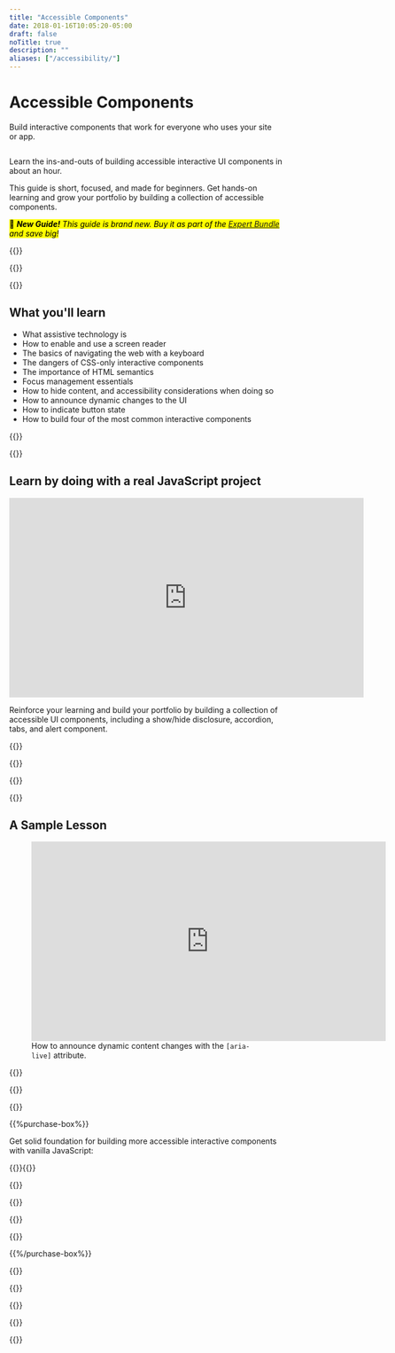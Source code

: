 ```yaml
---
title: "Accessible Components"
date: 2018-01-16T10:05:20-05:00
draft: false
noTitle: true
description: ""
aliases: ["/accessibility/"]
---
```


<h1 class="no-padding-top no-margin-bottom h5 text-sans">Accessible Components</h1>
<p><span class="text-xlarge text-serif">Build interactive components that work for everyone who uses your site or&nbsp;app.</span></p>

<img class="img-center img-hero" alt="" src="/img/guides/accessible-components.png">

<span class="text-large">Learn the ins-and-outs of building accessible interactive UI components in about an hour.</span>

This guide is short, focused, and made for beginners. Get hands-on learning and grow your portfolio by building a collection of accessible components.

<mark>🚀 <em><strong>New Guide!</strong> This guide is brand new. Buy it as part of the <a href="/expert-bundle/">Expert Bundle</a> and save big!</em></mark>

{{<cta for="guide">}}

<div class="padding-bottom-small">{{<pricing-link>}}</div>

{{<used-by>}}

## What you'll learn

- What assistive technology is
- How to enable and use a screen reader
- The basics of navigating the web with a keyboard
- The dangers of CSS-only interactive components
- The importance of HTML semantics
- Focus management essentials
- How to hide content, and accessibility considerations when doing so
- How to announce dynamic changes to the UI
- How to indicate button state
- How to build four of the most common interactive components

{{<formats>}}

{{<testimonial-group group="learn">}}

## Learn by doing with a real JavaScript project

<iframe src="https://player.vimeo.com/video/717737683?h=00f8922dc5&amp;loop=1" width="640" height="360" frameborder="0" allow="autoplay; fullscreen; picture-in-picture" allowfullscreen></iframe>

Reinforce your learning and build your portfolio by building a collection of accessible UI components, including a show/hide disclosure, accordion, tabs, and alert component.

{{<bonuses>}}

{{<pricing-link>}}

{{<testimonial-group group="slack">}}

{{<skills>}}

## A Sample Lesson

<figure>
	<iframe class="no-margin-bottom" src="https://player.vimeo.com/video/717588382?h=7ebbaf99f4" width="640" height="360" frameborder="0" allow="autoplay; fullscreen; picture-in-picture" allowfullscreen></iframe>
	<figcaption>How to announce dynamic content changes with the <code>[aria-live]</code> attribute.</figcaption>
</figure>

{{<sample>}}

{{<money-back>}}

{{<cta for="bio">}}

{{%purchase-box%}}

Get solid foundation for building more accessible interactive components with vanilla JavaScript:

{{<purchase-summary>}}{{</purchase-summary>}}

{{<cta for="guide-buy">}}

{{<purchase-link product="accessibleComponents">}}

{{<purchase-upsell upsell="expert">}}

{{<sales-numbers>}}

{{%/purchase-box%}}

{{<testimonial-group group="purchase">}}

{{<faq>}}

{{<pricing-link>}}

{{<testimonial-group group="faq">}}

{{<not-ready-yet>}}